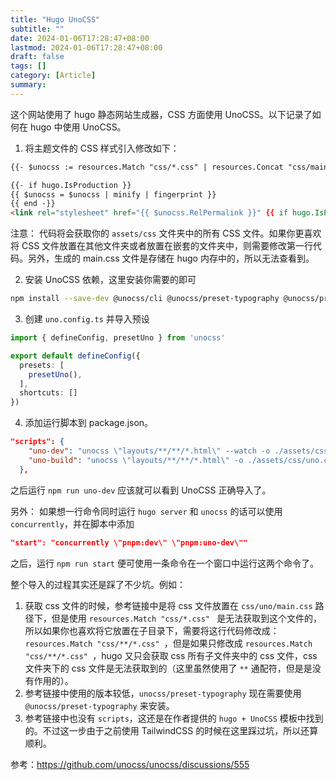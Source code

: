 ```yaml
---
title: "Hugo UnoCSS"
subtitle: ""
date: 2024-01-06T17:28:47+08:00
lastmod: 2024-01-06T17:28:47+08:00
draft: false
tags: []
category: [Article]
summary: 
---
```


这个网站使用了 hugo 静态网站生成器，CSS 方面使用 UnoCSS。以下记录了如何在 hugo 中使用 UnoCSS。

1. 将主题文件的 CSS 样式引入修改如下：

```html
{{- $unocss := resources.Match "css/*.css" | resources.Concat "css/main.css" -}}

{{- if hugo.IsProduction }}
{{ $unocss = $unocss | minify | fingerprint }}
{{ end -}}
<link rel="stylesheet" href="{{ $unocss.RelPermalink }}" {{ if hugo.IsProduction }} integrity="{{ $unocss.Data.Integrity }}" {{ end }}>
```

注意：
代码将会获取你的 `assets/css` 文件夹中的所有 CSS 文件。如果你更喜欢将 CSS 文件放置在其他文件夹或者放置在嵌套的文件夹中，则需要修改第一行代码。另外，生成的 main.css 文件是存储在 hugo 内存中的，所以无法查看到。

2. 安装 UnoCSS 依赖，这里安装你需要的即可

```bash
npm install --save-dev @unocss/cli @unocss/preset-typography @unocss/preset-uno @unocss/preset-wind
```

3. 创建 `uno.config.ts` 并导入预设

```typescript
import { defineConfig, presetUno } from 'unocss'

export default defineConfig({
  presets: [
    presetUno(),
  ],
  shortcuts: []
})
```

4. 添加运行脚本到 package.json。

```json
"scripts": {
    "uno-dev": "unocss \"layouts/**/**/*.html\" --watch -o ./assets/css/uno.css",
    "uno-build": "unocss \"layouts/**/**/*.html\" -o ./assets/css/uno.css"
  },
```

之后运行 `npm run uno-dev` 应该就可以看到 UnoCSS 正确导入了。   

另外：
如果想一行命令同时运行 `hugo server` 和 `unocss` 的话可以使用 `concurrently`，并在脚本中添加

```json
"start": "concurrently \"pnpm:dev\" \"pnpm:uno-dev\""
```
之后，运行 `npm run start` 便可使用一条命令在一个窗口中运行这两个命令了。

整个导入的过程其实还是踩了不少坑。例如：
1. 获取 css 文件的时候，参考链接中是将 css 文件放置在 `css/uno/main.css` 路径下，但是使用 `resources.Match "css/*.css" ` 是无法获取到这个文件的，所以如果你也喜欢将它放置在子目录下，需要将这行代码修改成：`resources.Match "css/**/*.css" `，但是如果只修改成 `resources.Match "css/**/*.css" `，hugo 又只会获取 css 所有子文件夹中的 css 文件，css 文件夹下的 css 文件是无法获取到的（这里虽然使用了 `**` 通配符，但是是没有作用的）。
2. 参考链接中使用的版本较低，`unocss/preset-typography` 现在需要使用 `@unocss/preset-typography` 来安装。
3. 参考链接中也没有 `scripts`，这还是在作者提供的 `hugo + UnoCSS` 模板中找到的。不过这一步由于之前使用 TailwindCSS 的时候在这里踩过坑，所以还算顺利。

参考：https://github.com/unocss/unocss/discussions/555
